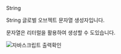 <div class="box">
  <div class="small-title">String</div>
  <p>String 글로벌 오브젝트 문자열 생성자입니다.</p>
  <p>문자열은 리터럴을 활용하여 생성할 수 도있습니다.</p>
<div class="img-box">
  <img src="{{ site.baseurl }}/static/img/post/2018-12-09-5.png" alt="자바스크립트 출력확인" />
</div>
</div>
